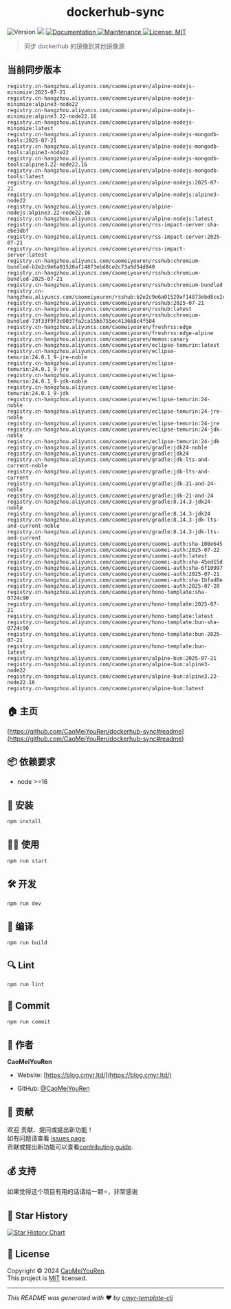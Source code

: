 <h1 align="center">dockerhub-sync </h1>
<p>
  <img alt="Version" src="https://img.shields.io/badge/version-0.1.0-blue.svg?cacheSeconds=2592000" />
  <img src="https://img.shields.io/badge/node-%3E%3D16-blue.svg" />
  <a href="https://github.com/CaoMeiYouRen/dockerhub-sync#readme" target="_blank">
    <img alt="Documentation" src="https://img.shields.io/badge/documentation-yes-brightgreen.svg" />
  </a>
  <a href="https://github.com/CaoMeiYouRen/dockerhub-sync/graphs/commit-activity" target="_blank">
    <img alt="Maintenance" src="https://img.shields.io/badge/Maintained%3F-yes-green.svg" />
  </a>
  <a href="https://github.com/CaoMeiYouRen/dockerhub-sync/blob/master/LICENSE" target="_blank">
    <img alt="License: MIT" src="https://img.shields.io/github/license/CaoMeiYouRen/dockerhub-sync?color=yellow" />
  </a>
</p>


> 同步 dockerhub 的镜像到其他镜像源

## 当前同步版本

<!-- DOCKER_START -->
```
registry.cn-hangzhou.aliyuncs.com/caomeiyouren/alpine-nodejs-minimize:2025-07-21
registry.cn-hangzhou.aliyuncs.com/caomeiyouren/alpine-nodejs-minimize:alpine3-node22
registry.cn-hangzhou.aliyuncs.com/caomeiyouren/alpine-nodejs-minimize:alpine3.22-node22.16
registry.cn-hangzhou.aliyuncs.com/caomeiyouren/alpine-nodejs-minimize:latest
registry.cn-hangzhou.aliyuncs.com/caomeiyouren/alpine-nodejs-mongodb-tools:2025-07-21
registry.cn-hangzhou.aliyuncs.com/caomeiyouren/alpine-nodejs-mongodb-tools:alpine3-node22
registry.cn-hangzhou.aliyuncs.com/caomeiyouren/alpine-nodejs-mongodb-tools:alpine3.22-node22.16
registry.cn-hangzhou.aliyuncs.com/caomeiyouren/alpine-nodejs-mongodb-tools:latest
registry.cn-hangzhou.aliyuncs.com/caomeiyouren/alpine-nodejs:2025-07-21
registry.cn-hangzhou.aliyuncs.com/caomeiyouren/alpine-nodejs:alpine3-node22
registry.cn-hangzhou.aliyuncs.com/caomeiyouren/alpine-nodejs:alpine3.22-node22.16
registry.cn-hangzhou.aliyuncs.com/caomeiyouren/alpine-nodejs:latest
registry.cn-hangzhou.aliyuncs.com/caomeiyouren/rss-impact-server:sha-ebe3dbf
registry.cn-hangzhou.aliyuncs.com/caomeiyouren/rss-impact-server:2025-07-21
registry.cn-hangzhou.aliyuncs.com/caomeiyouren/rss-impact-server:latest
registry.cn-hangzhou.aliyuncs.com/caomeiyouren/rsshub:chromium-bundled-b2e2c9e6a01520af14873ebd8ce2c73a5d54d840
registry.cn-hangzhou.aliyuncs.com/caomeiyouren/rsshub:chromium-bundled-2025-07-21
registry.cn-hangzhou.aliyuncs.com/caomeiyouren/rsshub:chromium-bundled
registry.cn-hangzhou.aliyuncs.com/caomeiyouren/rsshub:b2e2c9e6a01520af14873ebd8ce2c73a5d54d840
registry.cn-hangzhou.aliyuncs.com/caomeiyouren/rsshub:2025-07-21
registry.cn-hangzhou.aliyuncs.com/caomeiyouren/rsshub:latest
registry.cn-hangzhou.aliyuncs.com/caomeiyouren/rsshub:chromium-bundled-73f33f9f3c0037fa2ca15bb755ec413668c4f504
registry.cn-hangzhou.aliyuncs.com/caomeiyouren/freshrss:edge
registry.cn-hangzhou.aliyuncs.com/caomeiyouren/freshrss:edge-alpine
registry.cn-hangzhou.aliyuncs.com/caomeiyouren/memos:canary
registry.cn-hangzhou.aliyuncs.com/caomeiyouren/eclipse-temurin:latest
registry.cn-hangzhou.aliyuncs.com/caomeiyouren/eclipse-temurin:24.0.1_9-jre-noble
registry.cn-hangzhou.aliyuncs.com/caomeiyouren/eclipse-temurin:24.0.1_9-jre
registry.cn-hangzhou.aliyuncs.com/caomeiyouren/eclipse-temurin:24.0.1_9-jdk-noble
registry.cn-hangzhou.aliyuncs.com/caomeiyouren/eclipse-temurin:24.0.1_9-jdk
registry.cn-hangzhou.aliyuncs.com/caomeiyouren/eclipse-temurin:24-noble
registry.cn-hangzhou.aliyuncs.com/caomeiyouren/eclipse-temurin:24-jre-noble
registry.cn-hangzhou.aliyuncs.com/caomeiyouren/eclipse-temurin:24-jre
registry.cn-hangzhou.aliyuncs.com/caomeiyouren/eclipse-temurin:24-jdk-noble
registry.cn-hangzhou.aliyuncs.com/caomeiyouren/eclipse-temurin:24-jdk
registry.cn-hangzhou.aliyuncs.com/caomeiyouren/gradle:jdk24-noble
registry.cn-hangzhou.aliyuncs.com/caomeiyouren/gradle:jdk24
registry.cn-hangzhou.aliyuncs.com/caomeiyouren/gradle:jdk-lts-and-current-noble
registry.cn-hangzhou.aliyuncs.com/caomeiyouren/gradle:jdk-lts-and-current
registry.cn-hangzhou.aliyuncs.com/caomeiyouren/gradle:jdk-21-and-24-noble
registry.cn-hangzhou.aliyuncs.com/caomeiyouren/gradle:jdk-21-and-24
registry.cn-hangzhou.aliyuncs.com/caomeiyouren/gradle:8.14.3-jdk24-noble
registry.cn-hangzhou.aliyuncs.com/caomeiyouren/gradle:8.14.3-jdk24
registry.cn-hangzhou.aliyuncs.com/caomeiyouren/gradle:8.14.3-jdk-lts-and-current-noble
registry.cn-hangzhou.aliyuncs.com/caomeiyouren/gradle:8.14.3-jdk-lts-and-current
registry.cn-hangzhou.aliyuncs.com/caomeiyouren/caomei-auth:sha-108e645
registry.cn-hangzhou.aliyuncs.com/caomeiyouren/caomei-auth:2025-07-22
registry.cn-hangzhou.aliyuncs.com/caomeiyouren/caomei-auth:latest
registry.cn-hangzhou.aliyuncs.com/caomeiyouren/caomei-auth:sha-45ed15d
registry.cn-hangzhou.aliyuncs.com/caomeiyouren/caomei-auth:sha-6f10997
registry.cn-hangzhou.aliyuncs.com/caomeiyouren/caomei-auth:2025-07-21
registry.cn-hangzhou.aliyuncs.com/caomeiyouren/caomei-auth:sha-1bfad8e
registry.cn-hangzhou.aliyuncs.com/caomeiyouren/caomei-auth:2025-07-20
registry.cn-hangzhou.aliyuncs.com/caomeiyouren/hono-template:sha-0724c90
registry.cn-hangzhou.aliyuncs.com/caomeiyouren/hono-template:2025-07-21
registry.cn-hangzhou.aliyuncs.com/caomeiyouren/hono-template:latest
registry.cn-hangzhou.aliyuncs.com/caomeiyouren/hono-template:bun-sha-0724c90
registry.cn-hangzhou.aliyuncs.com/caomeiyouren/hono-template:bun-2025-07-21
registry.cn-hangzhou.aliyuncs.com/caomeiyouren/hono-template:bun-latest
registry.cn-hangzhou.aliyuncs.com/caomeiyouren/alpine-bun:2025-07-21
registry.cn-hangzhou.aliyuncs.com/caomeiyouren/alpine-bun:alpine3-node22
registry.cn-hangzhou.aliyuncs.com/caomeiyouren/alpine-bun:alpine3.22-node22.16
registry.cn-hangzhou.aliyuncs.com/caomeiyouren/alpine-bun:latest
```
<!-- DOCKER_END -->

## 🏠 主页

[https://github.com/CaoMeiYouRen/dockerhub-sync#readme](https://github.com/CaoMeiYouRen/dockerhub-sync#readme)


## 📦 依赖要求


- node >=16

## 🚀 安装

```sh
npm install
```

## 👨‍💻 使用

```sh
npm run start
```

## 🛠️ 开发

```sh
npm run dev
```

## 🔧 编译

```sh
npm run build
```

## 🔍 Lint

```sh
npm run lint
```

## 💾 Commit

```sh
npm run commit
```


## 👤 作者


**CaoMeiYouRen**

* Website: [https://blog.cmyr.ltd/](https://blog.cmyr.ltd/)

* GitHub: [@CaoMeiYouRen](https://github.com/CaoMeiYouRen)


## 🤝 贡献

欢迎 贡献、提问或提出新功能！<br />如有问题请查看 [issues page](https://github.com/CaoMeiYouRen/dockerhub-sync/issues). <br/>贡献或提出新功能可以查看[contributing guide](https://github.com/CaoMeiYouRen/dockerhub-sync/blob/master/CONTRIBUTING.md).

## 💰 支持

如果觉得这个项目有用的话请给一颗⭐️，非常感谢

## 🌟 Star History

[![Star History Chart](https://api.star-history.com/svg?repos=CaoMeiYouRen/dockerhub-sync&type=Date)](https://star-history.com/#CaoMeiYouRen/dockerhub-sync&Date)

## 📝 License

Copyright © 2024 [CaoMeiYouRen](https://github.com/CaoMeiYouRen).<br />
This project is [MIT](https://github.com/CaoMeiYouRen/dockerhub-sync/blob/master/LICENSE) licensed.

***
_This README was generated with ❤️ by [cmyr-template-cli](https://github.com/CaoMeiYouRen/cmyr-template-cli)_
